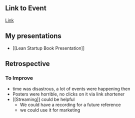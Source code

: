 ## Link to Event
[Link](https://www.facebook.com/events/462825628510742/)

## My presentations

- [[Lean Startup Book Presentation]]

## Retrospective

### To Improve

- time was disastrous, a lot of events were happening then
- Posters were horrible, no clicks on it via link shortener
- [[Streaming]] could be helpful
	- We could have a recording for a future reference
	- we could use it for marketing
